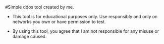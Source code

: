 #Simple ddos tool created by me.


- This tool is for educational purposes only. Use responsibly and only on networks you own or have permission to test.

- By using this tool, you agree that I am not responsible for any misuse or damage caused.
